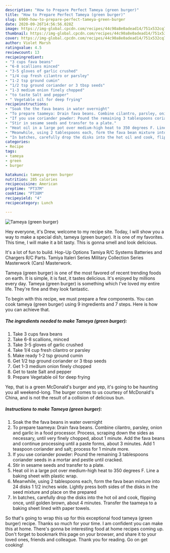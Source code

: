 ```yaml
---
description: "How to Prepare Perfect Tameya (green burger)"
title: "How to Prepare Perfect Tameya (green burger)"
slug: 6900-how-to-prepare-perfect-tameya-green-burger
date: 2020-09-26T14:56:56.028Z
image: https://img-global.cpcdn.com/recipes/44c90a8e0adead14/751x532cq70/tameya-green-burger-recipe-main-photo.jpg
thumbnail: https://img-global.cpcdn.com/recipes/44c90a8e0adead14/751x532cq70/tameya-green-burger-recipe-main-photo.jpg
cover: https://img-global.cpcdn.com/recipes/44c90a8e0adead14/751x532cq70/tameya-green-burger-recipe-main-photo.jpg
author: Violet Marsh
ratingvalue: 4.5
reviewcount: 13
recipeingredient:
- "3 cups fava beans"
- "6-8 scallions minced"
- "3-5 gloves of garlic crushed"
- "1/4 cup fresh cilantro or parsley"
- "1-2 tsp ground cumin"
- "1/2 tsp ground coriander or 3 tbsp seeds"
- "1-3 medium onion finely chopped"
- "to taste Salt and pepper"
- " Vegetable oil for deep frying"
recipeinstructions:
- "Soak the the fava beans in water overnight"
- "To prepare taameya: Drain fava beans. Combine cilantro, parsley, onion and garlic in a food processor. Process, scraping down the sides as necessary, until very finely chopped, about 1 minute. Add the fava beans and continue processing until a paste forms, about 3 minutes. Add 1 teaspoon coriander and salt; process for 1 minute more."
- "If you use coriander powder: Pound the remaining 3 tablespoons coriander seeds in a mortar and pestle until cracked."
- "Stir in sesame seeds and transfer to a plate."
- "Heat oil in a large pot over medium-high heat to 350 degrees F. Line a baking sheet with plastic wrap."
- "Meanwhile, using 2 tablespoons each, form the fava bean mixture into 24 disks 1 1/2 inches wide. Lightly press both sides of the disks in the seed mixture and place on the prepared"
- "In batches, carefully drop the disks into the hot oil and cook, flipping once, until golden brown, about 4 minutes. Transfer the taameya to a baking sheet lined with paper towels."
categories:
- Recipe
tags:
- tameya
- green
- burger

katakunci: tameya green burger 
nutrition: 285 calories
recipecuisine: American
preptime: "PT37M"
cooktime: "PT38M"
recipeyield: "4"
recipecategory: Lunch

---
```



![Tameya (green burger)](https://img-global.cpcdn.com/recipes/44c90a8e0adead14/751x532cq70/tameya-green-burger-recipe-main-photo.jpg)

Hey everyone, it's Drew, welcome to my recipe site. Today, I will show you a way to make a special dish, tameya (green burger). It is one of my favorites. This time, I will make it a bit tasty. This is gonna smell and look delicious.

It&#39;s a lot of fun to build. Hop-Up Options Tamiya R/C Systems Batteries and Chargers R/C Parts. Tamiya Italeri Series Military Collection Series Masterwork (Cars) Masterwork.

Tameya (green burger) is one of the most favored of recent trending foods on earth. It is simple, it is fast, it tastes delicious. It's enjoyed by millions every day. Tameya (green burger) is something which I've loved my entire life. They're fine and they look fantastic.


To begin with this recipe, we must prepare a few components. You can cook tameya (green burger) using 9 ingredients and 7 steps. Here is how you can achieve that.

<!--inarticleads1-->

##### The ingredients needed to make Tameya (green burger):

1. Take 3 cups fava beans
1. Take 6-8 scallions, minced
1. Take 3-5 gloves of garlic crushed
1. Take 1/4 cup fresh cilantro or parsley
1. Make ready 1-2 tsp ground cumin
1. Get 1/2 tsp ground coriander or 3 tbsp seeds
1. Get 1-3 medium onion finely chopped
1. Get to taste Salt and pepper
1. Prepare  Vegetable oil for deep frying


Yep, that is a green McDonald&#39;s burger and yep, it&#39;s going to be haunting you all weekend-long. The burger comes to us courtesy of McDonald&#39;s China, and is not the result of a collision of delicious bun. 

<!--inarticleads2-->

##### Instructions to make Tameya (green burger):

1. Soak the the fava beans in water overnight
1. To prepare taameya: Drain fava beans. Combine cilantro, parsley, onion and garlic in a food processor. Process, scraping down the sides as necessary, until very finely chopped, about 1 minute. Add the fava beans and continue processing until a paste forms, about 3 minutes. Add 1 teaspoon coriander and salt; process for 1 minute more.
1. If you use coriander powder: Pound the remaining 3 tablespoons coriander seeds in a mortar and pestle until cracked.
1. Stir in sesame seeds and transfer to a plate.
1. Heat oil in a large pot over medium-high heat to 350 degrees F. Line a baking sheet with plastic wrap.
1. Meanwhile, using 2 tablespoons each, form the fava bean mixture into 24 disks 1 1/2 inches wide. Lightly press both sides of the disks in the seed mixture and place on the prepared
1. In batches, carefully drop the disks into the hot oil and cook, flipping once, until golden brown, about 4 minutes. Transfer the taameya to a baking sheet lined with paper towels.




So that's going to wrap this up for this exceptional food tameya (green burger) recipe. Thanks so much for your time. I am confident you can make this at home. There's gonna be interesting food at home recipes coming up. Don't forget to bookmark this page on your browser, and share it to your loved ones, friends and colleague. Thank you for reading. Go on get cooking!
